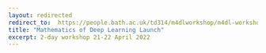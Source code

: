 ```yaml
---
layout: redirected
redirect_to:  https://people.bath.ac.uk/td314/m4dlworkshop/m4dl-workshop.html
title: "Mathematics of Deep Learning Launch"
excerpt: 2-day workshop 21-22 April 2022
---
```



 